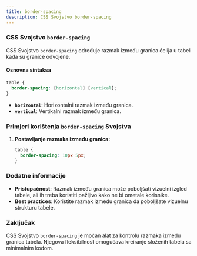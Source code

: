 ```yaml
---
title: border-spacing
description: CSS Svojstvo border-spacing
---
```


### CSS Svojstvo `border-spacing`

CSS Svojstvo `border-spacing` određuje razmak između granica ćelija u tabeli kada su granice odvojene.

#### Osnovna sintaksa

```css
table {
  border-spacing: [horizontal] [vertical];
}
```

- **`horizontal`**: Horizontalni razmak između granica.
- **`vertical`**: Vertikalni razmak između granica.

### Primjeri korištenja `border-spacing` Svojstva

1. **Postavljanje razmaka između granica:**

   ```css
   table {
     border-spacing: 10px 5px;
   }
   ```

### Dodatne informacije

- **Pristupačnost**: Razmak između granica može poboljšati vizuelni izgled tabele, ali ih treba koristiti pažljivo kako ne bi ometale korisnike.
- **Best practices**: Koristite razmak između granica da poboljšate vizuelnu strukturu tabele.

### Zaključak

CSS Svojstvo `border-spacing` je moćan alat za kontrolu razmaka između granica tabela. Njegova fleksibilnost omogućava kreiranje složenih tabela sa minimalnim kodom.

